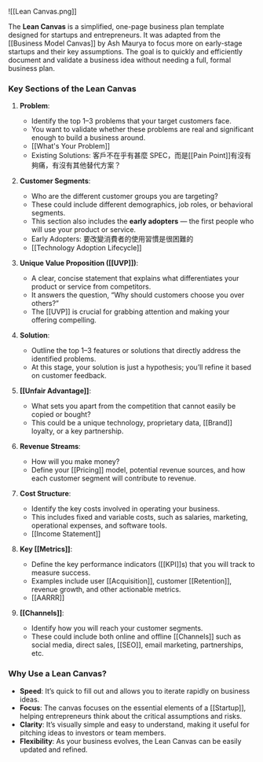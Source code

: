 ![[Lean Canvas.png]]

The **Lean Canvas** is a simplified, one-page business plan template designed for startups and entrepreneurs. It was adapted from the [[Business Model Canvas]] by Ash Maurya to focus more on early-stage startups and their key assumptions. The goal is to quickly and efficiently document and validate a business idea without needing a full, formal business plan.

### Key Sections of the Lean Canvas

1. **Problem**:
   - Identify the top 1–3 problems that your target customers face.
   - You want to validate whether these problems are real and significant enough to build a business around.
   - [[What's Your Problem]]
   - Existing Solutions:  客戶不在乎有甚麼 SPEC，而是[[Pain Point]]有沒有夠痛，有沒有其他替代方案？

2. **Customer Segments**:
   - Who are the different customer groups you are targeting? 
   - These could include different demographics, job roles, or behavioral segments.
   - This section also includes the **early adopters** — the first people who will use your product or service.
	- Early Adopters: 要改變消費者的使用習慣是很困難的
	- [[Technology Adoption Lifecycle]]

3. **Unique Value Proposition ([[UVP]])**:
   - A clear, concise statement that explains what differentiates your product or service from competitors.
   - It answers the question, “Why should customers choose you over others?”
   - The [[UVP]] is crucial for grabbing attention and making your offering compelling.

4. **Solution**:
   - Outline the top 1–3 features or solutions that directly address the identified problems.
   - At this stage, your solution is just a hypothesis; you’ll refine it based on customer feedback.

5. **[[Unfair Advantage]]**:
   - What sets you apart from the competition that cannot easily be copied or bought?
   - This could be a unique technology, proprietary data, [[Brand]] loyalty, or a key partnership.

6. **Revenue Streams**:
   - How will you make money?
   - Define your [[Pricing]] model, potential revenue sources, and how each customer segment will contribute to revenue.

7. **Cost Structure**:
   - Identify the key costs involved in operating your business.
   - This includes fixed and variable costs, such as salaries, marketing, operational expenses, and software tools.
   - [[Income Statement]]

8. **Key [[Metrics]]**:
   - Define the key performance indicators ([[KPI]]s) that you will track to measure success.
   - Examples include user [[Acquisition]], customer [[Retention]], revenue growth, and other actionable metrics.
   - [[AARRR]]

9. **[[Channels]]**:
   - Identify how you will reach your customer segments.
   - These could include both online and offline [[Channels]] such as social media, direct sales, [[SEO]], email marketing, partnerships, etc.

### Why Use a Lean Canvas?

- **Speed**: It’s quick to fill out and allows you to iterate rapidly on business ideas.
- **Focus**: The canvas focuses on the essential elements of a [[Startup]], helping entrepreneurs think about the critical assumptions and risks.
- **Clarity**: It’s visually simple and easy to understand, making it useful for pitching ideas to investors or team members.
- **Flexibility**: As your business evolves, the Lean Canvas can be easily updated and refined.

